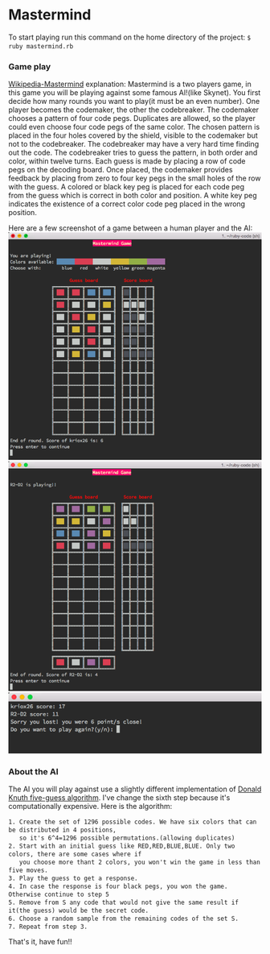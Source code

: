# Mastermind

To start playing run this command on the home directory of the project: `$ ruby mastermind.rb`

### Game play

[Wikipedia-Mastermind](http://en.wikipedia.org/wiki/Mastermind_%28board_game%29) explanation: Mastermind is a two players game, in this game you will be playing against some famous AI!(like Skynet). You first decide how many rounds you want to play(it must be an even number). One player becomes the codemaker, the other the codebreaker. The codemaker chooses a pattern of four code pegs. Duplicates are allowed, so the player could even choose four code pegs of the same color. The chosen pattern is placed in the four holes covered by the shield, visible to the codemaker but not to the codebreaker. The codebreaker may have a very hard time finding out the code.
The codebreaker tries to guess the pattern, in both order and color, within twelve turns. Each guess is made by placing a row of code 
pegs on the decoding board. Once placed, the codemaker provides feedback by placing from zero to four key pegs in the small holes of 
the row with the guess. A colored or black key peg is placed for each code peg from the guess which is correct in both color and position. 
A white key peg indicates the existence of a correct color code peg placed in the wrong position.

Here are a few screenshot of a game between a human player and the AI:
![human playing](https://github.com/kriox26/odin_project/blob/master/project_oop/mastermind/imgs/human_playing.png)
![ai playing](https://github.com/kriox26/odin_project/blob/master/project_oop/mastermind/imgs/ai_playing.png)
![end of the game](https://github.com/kriox26/odin_project/blob/master/project_oop/mastermind/imgs/end_of_game.png)


### About the AI

The AI you will play against use a slightly different implementation of [Donald Knuth five-guess algorithm](http://en.wikipedia.org/wiki/Mastermind_%28board_game%29#Five-guess_algorithm).
I've change the sixth step because it's computationally expensive. Here is the algorithm: 
```
1. Create the set of 1296 possible codes. We have six colors that can be distributed in 4 positions, 
   so it's 6^4=1296 possible permutations.(allowing duplicates)
2. Start with an initial guess like RED,RED,BLUE,BLUE. Only two colors, there are some cases where if 
   you choose more thant 2 colors, you won't win the game in less than five moves.
3. Play the guess to get a response.
4. In case the response is four black pegs, you won the game. Otherwise continue to step 5
5. Remove from S any code that would not give the same result if it(the guess) would be the secret code.
6. Choose a random sample from the remaining codes of the set S.
7. Repeat from step 3.
```

That's it, have fun!!
